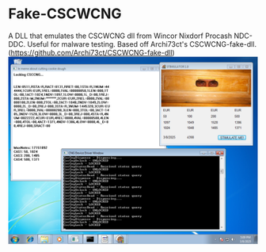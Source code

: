 # Fake-CSCWCNG
A DLL that emulates the CSCWCNG dll from Wincor Nixdorf Procash NDC-DDC. Useful for malware testing.
Based off Archi73ct's CSCWCNG-fake-dll. (https://github.com/Archi73ct/CSCWCNG-fake-dll)
![screenshot](screenie/github.png)
